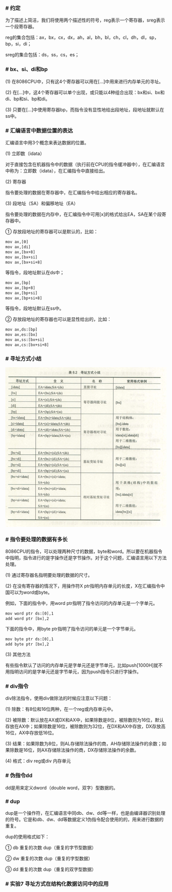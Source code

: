 ### # 约定

为了描述上简洁，我们将使用两个描述性的符号，reg表示一个寄存器，sreg表示一个段寄存器。

reg的集合包括：ax，bx，cx，dx，ah，al，bh，bl，ch，cl，dh，dl，sp，bp，si，di；

sreg的集合包括：ds，ss，cs，es；

### # bx、si、di和bp

(1) 在8086CPU中，只有这4个寄存器可以用在[...]中用来进行内存单元的寻址。

(2) 在[...]中，这4个寄存器可以单个出现，或只能以4种组合出现：bx和si、bx和di、bp和si、bp和di。

(3) 只要在[...]中使用寄存器bp，而指令没有显性地给出段地址，段地址就默认在ss中。

### # 汇编语言中数据位置的表达

汇编语言中用3个概念来表达数据的位置。

(1) 立即数（idata）

对于直接包含在机器指令中的数据（执行前在CPU的指令缓冲器中），在汇编语言中称为：立即数（idata），在汇编指令中直接给出。

(2) 寄存器

指令要处理的数据在寄存器中，在汇编指令中给出相应的寄存器名。

(3) 段地址（SA）和偏移地址（EA）

指令要处理的数据在内存中，在汇编指令中可用[x]的格式给出EA，SA在某个段寄存器中。

① 存放段地址的寄存器可以是默认的，比如：

```assembly
mov ax,[0]
mov ax,[di]
mov ax,[bx+8]
mov ax,[bx+si]
mov ax,[bx+si+8]
```

等指令，段地址默认在ds中； 

```assembly
mov ax,[bp]
mov ax,[bp+8]
mov ax,[bp+si]
mov ax,[bp+si+8]
```

等指令，段地址默认在ss中。

② 存放段地址的寄存器也可以是显性给出的，比如： 

```assembly
mov ax,ds:[bp]
mov ax,es:[bx]
mov ax,ss:[bx+si]
mov ax,cs:[bx+si+8]
```

### # 寻址方式小结

![1527509045718](assets/1527509045718.png)

### # 指令要处理的数据有多长

8086CPU的指令，可以处理两种尺寸的数据，byte和word。所以要在机器指令中指明，指令进行的是字操作还是字节操作。对于这个问题，汇编语言用以下方法处理。

(1) 通过寄存器名指明要处理的数据的尺寸。

(2) 在没有寄存器的情况下，用操作符X ptr指明内存单元的长度，X在汇编指令中国可以为word或byte。

例如，下面的指令中，用word ptr指明了指令访问的内存单元是一个字单元。

```assembly
mov word ptr ds:[0],1
add word ptr [bx],2
```

下面的指令中，用byte ptr指明了指令访问的单元是一个字节单元。 

```assembly
mov byte ptr ds:[0],1
add byte ptr [bx],2
```

(3) 其他方法

有些指令默认了访问的内存单元是字单元还是字节单元，比如push[1000H]就不用指明访问的是字单元还是字节单元，因为push指令只进行字操作。

### # div指令

div除法指令，使用div做除法的时候应注意以下问题：

(1) 除数：有8位和16位两种，在一个reg或内存单元中。

(2) 被除数：默认放在AX或DX和AX中，如果除数是8位，被除数则为16位，默认存放在AX中；如果除数是16位，被除数则为32位，在DX和AX中存放，DX存放高16位，AX中存放低16位。

(3) 结果：如果除数为8位，则AL存储除法操作的商，AH存储除法操作的余数；如果除数是16位，则AX存储除法操作的商，DX存储除法操作的余数。

(4) 格式：div reg或div 内存单元

### # 伪指令dd

dd是用来定义dword（double word，双字）型数据的。

### # dup

dup是一个操作符，在汇编语言中同db、dw、dd等一样，也是由编译器识别处理的符号。它是和db、dw、dd等数据定义1伪指令配合使用的的，用来进行数据的重复。

dup的使用格式如下：

① db 重复的次数 dup（重复的字节型数据）

② dw 重复的次数 dup（重复的字型数据）

③ dd 重复的次数 dup（重复的双字型数据）

### # 实验7 寻址方式在结构化数据访问中的应用

 